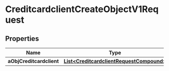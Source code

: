 

# CreditcardclientCreateObjectV1Request

## Properties

Name | Type | Description | Notes
------------ | ------------- | ------------- | -------------
**aObjCreditcardclient** | [**List&lt;CreditcardclientRequestCompound&gt;**](CreditcardclientRequestCompound.md) |  | 




